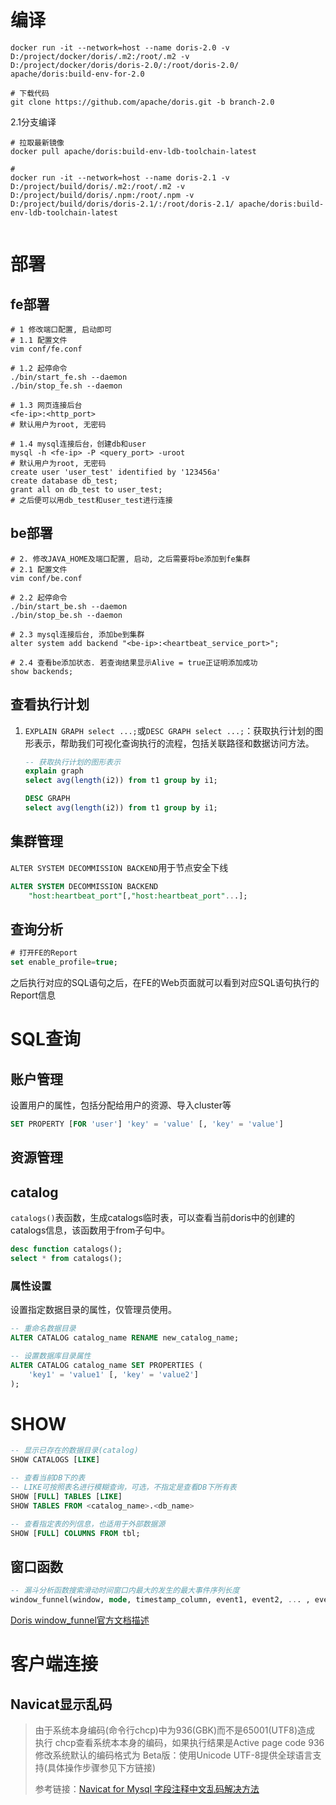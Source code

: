 # 编译
```shell
docker run -it --network=host --name doris-2.0 -v D:/project/docker/doris/.m2:/root/.m2 -v D:/project/docker/doris/doris-2.0/:/root/doris-2.0/ apache/doris:build-env-for-2.0

# 下载代码
git clone https://github.com/apache/doris.git -b branch-2.0
```

2.1分支编译
```shell
# 拉取最新镜像
docker pull apache/doris:build-env-ldb-toolchain-latest

# 
docker run -it --network=host --name doris-2.1 -v D:/project/build/doris/.m2:/root/.m2 -v D:/project/build/doris/.npm:/root/.npm -v D:/project/build/doris/doris-2.1/:/root/doris-2.1/ apache/doris:build-env-ldb-toolchain-latest


```

# 部署
## fe部署
```shell
# 1 修改端口配置, 启动即可
# 1.1 配置文件
vim conf/fe.conf

# 1.2 起停命令
./bin/start_fe.sh --daemon
./bin/stop_fe.sh --daemon

# 1.3 网页连接后台
<fe-ip>:<http_port>
# 默认用户为root, 无密码

# 1.4 mysql连接后台，创建db和user
mysql -h <fe-ip> -P <query_port> -uroot
# 默认用户为root, 无密码
create user 'user_test' identified by '123456a'
create database db_test;
grant all on db_test to user_test;
# 之后便可以用db_test和user_test进行连接
```

## be部署
```shell
# 2. 修改JAVA_HOME及端口配置, 启动, 之后需要将be添加到fe集群
# 2.1 配置文件
vim conf/be.conf

# 2.2 起停命令
./bin/start_be.sh --daemon
./bin/stop_be.sh --daemon

# 2.3 mysql连接后台, 添加be到集群
alter system add backend "<be-ip>:<heartbeat_service_port>"; 

# 2.4 查看be添加状态. 若查询结果显示Alive = true正证明添加成功
show backends;
```
## 查看执行计划

1. `EXPLAIN GRAPH select ...;`或`DESC GRAPH select ...;`：获取执行计划的图形表示，帮助我们可视化查询执行的流程，包括关联路径和数据访问方法。
    ```sql
    -- 获取执行计划的图形表示
    explain graph
    select avg(length(i2)) from t1 group by i1;

    DESC GRAPH
    select avg(length(i2)) from t1 group by i1;
    ```

## 集群管理
`ALTER SYSTEM DECOMMISSION BACKEND`用于节点安全下线

```sql
ALTER SYSTEM DECOMMISSION BACKEND
    "host:heartbeat_port"[,"host:heartbeat_port"...];
```

## 查询分析

```sql
# 打开FE的Report
set enable_profile=true; 
```
之后执行对应的SQL语句之后，在FE的Web页面就可以看到对应SQL语句执行的Report信息

# SQL查询

## 账户管理

设置用户的属性，包括分配给用户的资源、导入cluster等
```sql
SET PROPERTY [FOR 'user'] 'key' = 'value' [, 'key' = 'value']
```


## 资源管理

## catalog
`catalogs()`表函数，生成catalogs临时表，可以查看当前doris中的创建的catalogs信息，该函数用于from子句中。
```sql
desc function catalogs();
select * from catalogs();
```

### 属性设置

设置指定数据目录的属性，仅管理员使用。
```sql
-- 重命名数据目录
ALTER CATALOG catalog_name RENAME new_catalog_name;

-- 设置数据库目录属性
ALTER CATALOG catalog_name SET PROPERTIES (
    'key1' = 'value1' [, 'key' = 'value2']
); 
```

# SHOW

```sql
-- 显示已存在的数据目录(catalog)
SHOW CATALOGS [LIKE]

-- 查看当前DB下的表
-- LIKE可按照表名进行模糊查询，可选，不指定是查看DB下所有表
SHOW [FULL] TABLES [LIKE]
SHOW TABLES FROM <catalog_name>.<db_name>

-- 查看指定表的列信息，也适用于外部数据源
SHOW [FULL] COLUMNS FROM tbl;
```

## 窗口函数
```sql
-- 漏斗分析函数搜索滑动时间窗口内最大的发生的最大事件序列长度
window_funnel(window, mode, timestamp_column, event1, event2, ... , eventN)
```
[Doris window_funnel官方文档描述](https://doris.apache.org/zh-CN/docs/sql-manual/sql-functions/window-functions/window-function-window-funnel#example)


# 客户端连接
## Navicat显示乱码
> 由于系统本身编码(命令行chcp)中为936(GBK)而不是65001(UTF8)造成
> 执行 chcp查看系统本本身的编码，如果执行结果是Active page code 936
> 修改系统默认的编码格式为 Beta版：使用Unicode UTF-8提供全球语言支持(具体操作步骤参见下方链接)
> 
> 参考链接：[Navicat for Mysql 字段注释中文乱码解决方法](https://blog.csdn.net/qq_39715000/article/details/121425533)


